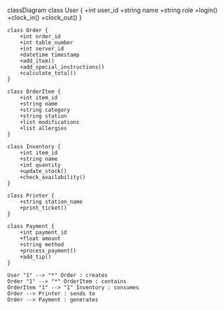 classDiagram
    class User {
        +int user_id
        +string name
        +string role
        +login()
        +clock_in()
        +clock_out()
    }

    class Order {
        +int order_id
        +int table_number
        +int server_id
        +datetime timestamp
        +add_item()
        +add_special_instructions()
        +calculate_total()
    }

    class OrderItem {
        +int item_id
        +string name
        +string category
        +string station
        +list modifications
        +list allergies
    }

    class Inventory {
        +int item_id
        +string name
        +int quantity
        +update_stock()
        +check_availability()
    }

    class Printer {
        +string station_name
        +print_ticket()
    }

    class Payment {
        +int payment_id
        +float amount
        +string method
        +process_payment()
        +add_tip()
    }

    User "1" --> "*" Order : creates
    Order "1" --> "*" OrderItem : contains
    OrderItem "1" --> "1" Inventory : consumes
    Order --> Printer : sends to
    Order --> Payment : generates